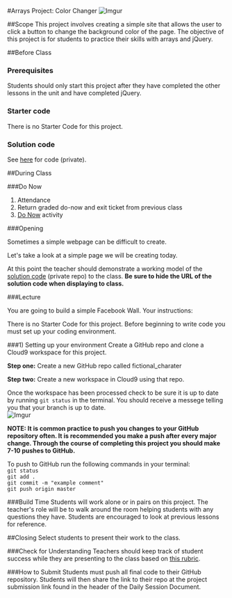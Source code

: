 #Arrays Project: Color Changer
![Imgur](http://i.imgur.com/nYnda41l.jpg)

##Scope
This project involves creating a simple site that allows the user to click a button to change the background color of the page. The objective of this project is for students to practice their skills with arrays and jQuery. 

##Before Class

### Prerequisites
Students should only start this project after they have completed the other lessons in the unit and have completed jQuery.

### Starter code

There is no Starter Code for this project.

### Solution code

See [here](https://github.com/ScriptEdcurriculum/solutions2015/tree/master/13-javascript2_1/lessons/5-project) for code (private).


##During Class

###Do Now

1. Attendance
2. Return graded do-now and exit ticket from previous class
3. [Do Now](assessments/do_now.md) activity

###Opening

Sometimes a simple webpage can be difficult to create.

Let's take a look at a simple page we will be creating today. 

At this point the teacher should demonstrate a working model of the [solution code](https://github.com/ScriptEdcurriculum/solutions2015/tree/master/13-javascript2_1/lessons/5-project) (private repo) to the class. **Be sure to hide the URL of the solution code when displaying to class.**

###Lecture

You are going to build a simple Facebook Wall. Your instructions:

There is no Starter Code for this project. Before beginning to write code you must set up your coding environment.

###1) Setting up your environment
Create a GitHub repo and clone a Cloud9 workspace for this project.

**Step one:** Create a new GitHub repo called fictional_charater

**Step two:** Create a new workspace in Cloud9 using that repo.


Once the workspace has been processed check to be sure it is up to date by running ` git status ` in the terminal. You should receive a messege telling you that your branch is up to date.   
![Imgur](http://i.imgur.com/RKdsduL.png)

**NOTE: It is common practice to push you changes to your GitHub repository often. It is recommended you make a push after every major change. Through the course of completing this project you should make 7-10 pushes to GitHub.**

To push to GitHub run the following commands in your terminal:  
`git status`  
`git add .`  
`git commit -m "example comment"`  
`git push origin master`


###Build Time
Students will work alone or in pairs on this project. The teacher's role will be to walk around the room helping students with any questions they have. Students are encouraged to look at previous lessons for reference.

##Closing
Select students to present their work to the class.

###Check for Understanding
Teachers should keep track of student success while they are presenting to the class based on [this rubric](https://docs.google.com/spreadsheets/d/1rSyrqf3E3knsAu-G7bdrI9JrSC5eOpuADYrTD8H4Kfg/edit?usp=sharing).

###How to Submit
Students must push all final code to their GitHub repository. Students will then share the link to their repo at the project submission link found in the header of the Daily Session Document.